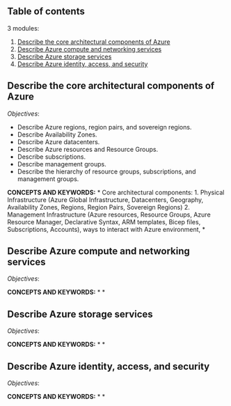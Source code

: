 ## Table of contents

3 modules:

1. [Describe the core architectural components of Azure](#core-components)
2. [Describe Azure compute and networking services](#compute-and-networking-services)
3. [Describe Azure storage services](#azure-storage-services)
4. [Describe Azure identity, access, and security](#identity-access-security)

## Describe the core architectural components of Azure <a name="core-components"></a>

*Objectives*:

 - Describe Azure regions, region pairs, and sovereign regions.
 - Describe Availability Zones.
 - Describe Azure datacenters.
 - Describe Azure resources and Resource Groups.
 - Describe subscriptions.
 - Describe management groups.
 - Describe the hierarchy of resource groups, subscriptions, and management groups.

**CONCEPTS AND KEYWORDS:** * Core architectural components: 1. Physical Infrastructure (Azure Global Infrastructure, Datacenters, Geography, Availability Zones, Regions, Region Pairs, Sovereign Regions) 2. Management Infrastructure (Azure resources, Resource Groups, Azure Resource Manager, Declarative Syntax, ARM templates, Bicep files, Subscriptions, Accounts), ways to interact with Azure environment,  *

## Describe Azure compute and networking services <a name="compute-and-networking-services"></a>

*Objectives*: 

**CONCEPTS AND KEYWORDS:** * *

## Describe Azure storage services <a name="azure-storage-services"></a>

*Objectives*: 

**CONCEPTS AND KEYWORDS:** * *

## Describe Azure identity, access, and security <a name="identity-access-security"></a>

*Objectives*: 

**CONCEPTS AND KEYWORDS:** * *


